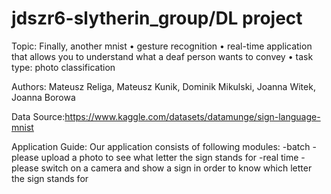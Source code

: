 # jdszr6-slytherin_group/DL project

Topic: 
Finally, another mnist
• gesture recognition
• real-time application that allows you to understand what a deaf person wants to convey
• task type: photo classification 

Authors: Mateusz Religa, Mateusz Kunik, Dominik Mikulski, Joanna Witek, Joanna Borowa 

Data Source:https://www.kaggle.com/datasets/datamunge/sign-language-mnist

Application Guide: 
Our application consists of following modules:
-batch - please upload a photo to see what letter the sign stands for
-real time - please switch on a camera and show a sign in order to know which letter the sign stands for



